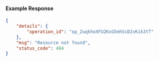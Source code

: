 <!-- Code generated for API Clients. DO NOT EDIT. -->

#### Example Response

```json
{
	"details": {
		"operation_id": "op_2uqkhoXFU2KxG5mhScD2vKik3tT"
	},
	"msg": "Resource not found",
	"status_code": 404
}
```
